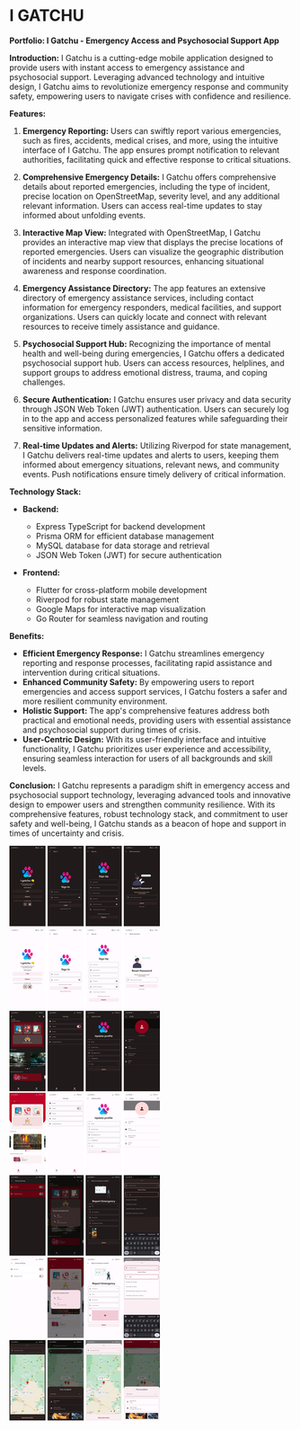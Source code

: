 # I GATCHU

**Portfolio: I Gatchu - Emergency Access and Psychosocial Support App**

**Introduction:**
I Gatchu is a cutting-edge mobile application designed to provide users with instant access to emergency assistance and psychosocial support. Leveraging advanced technology and intuitive design, I Gatchu aims to revolutionize emergency response and community safety, empowering users to navigate crises with confidence and resilience.

**Features:**

1. **Emergency Reporting:** Users can swiftly report various emergencies, such as fires, accidents, medical crises, and more, using the intuitive interface of I Gatchu. The app ensures prompt notification to relevant authorities, facilitating quick and effective response to critical situations.

2. **Comprehensive Emergency Details:** I Gatchu offers comprehensive details about reported emergencies, including the type of incident, precise location on OpenStreetMap, severity level, and any additional relevant information. Users can access real-time updates to stay informed about unfolding events.

3. **Interactive Map View:** Integrated with OpenStreetMap, I Gatchu provides an interactive map view that displays the precise locations of reported emergencies. Users can visualize the geographic distribution of incidents and nearby support resources, enhancing situational awareness and response coordination.

4. **Emergency Assistance Directory:** The app features an extensive directory of emergency assistance services, including contact information for emergency responders, medical facilities, and support organizations. Users can quickly locate and connect with relevant resources to receive timely assistance and guidance.

5. **Psychosocial Support Hub:** Recognizing the importance of mental health and well-being during emergencies, I Gatchu offers a dedicated psychosocial support hub. Users can access resources, helplines, and support groups to address emotional distress, trauma, and coping challenges.

6. **Secure Authentication:** I Gatchu ensures user privacy and data security through JSON Web Token (JWT) authentication. Users can securely log in to the app and access personalized features while safeguarding their sensitive information.

7. **Real-time Updates and Alerts:** Utilizing Riverpod for state management, I Gatchu delivers real-time updates and alerts to users, keeping them informed about emergency situations, relevant news, and community events. Push notifications ensure timely delivery of critical information.

**Technology Stack:**

- **Backend:**
  - Express TypeScript for backend development
  - Prisma ORM for efficient database management
  - MySQL database for data storage and retrieval
  - JSON Web Token (JWT) for secure authentication

- **Frontend:**
  - Flutter for cross-platform mobile development
  - Riverpod for robust state management
  - Google Maps for interactive map visualization
  - Go Router for seamless navigation and routing

**Benefits:**

- **Efficient Emergency Response:** I Gatchu streamlines emergency reporting and response processes, facilitating rapid assistance and intervention during critical situations.
- **Enhanced Community Safety:** By empowering users to report emergencies and access support services, I Gatchu fosters a safer and more resilient community environment.
- **Holistic Support:** The app's comprehensive features address both practical and emotional needs, providing users with essential assistance and psychosocial support during times of crisis.
- **User-Centric Design:** With its user-friendly interface and intuitive functionality, I Gatchu prioritizes user experience and accessibility, ensuring seamless interaction for users of all backgrounds and skill levels.

**Conclusion:**
I Gatchu represents a paradigm shift in emergency access and psychosocial support technology, leveraging advanced tools and innovative design to empower users and strengthen community resilience. With its comprehensive features, robust technology stack, and commitment to user safety and well-being, I Gatchu stands as a beacon of hope and support in times of uncertainty and crisis.

<picture>
  <img alt="Shows an illustrated sun in light mode and a moon with stars in dark mode." src="./.meta/gatchu.jpg">
</picture>
